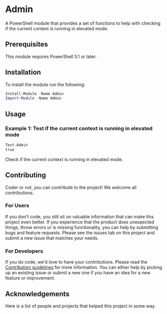 # Admin

A PowerShell module that provides a set of functions to help with checking if the current context is running in elevated mode.

## Prerequisites

This module requires PowerShell 5.1 or later.

## Installation

To install the module run the following:

```powershell
Install-Module -Name Admin
Import-Module -Name Admin
```

## Usage

### Example 1: Test if the current context is running in elevated mode

```powershell
Test-Admin
true
```

Check if the current context is running in elevated mode.

## Contributing

Coder or not, you can contribute to the project! We welcome all contributions.

### For Users

If you don't code, you still sit on valuable information that can make this project even better. If you experience that the
product does unexpected things, throw errors or is missing functionality, you can help by submitting bugs and feature requests.
Please see the issues tab on this project and submit a new issue that matches your needs.

### For Developers

If you do code, we'd love to have your contributions. Please read the [Contribution guidelines](CONTRIBUTING.md) for more information.
You can either help by picking up an existing issue or submit a new one if you have an idea for a new feature or improvement.

## Acknowledgements

Here is a list of people and projects that helped this project in some way.
